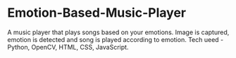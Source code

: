 # Emotion-Based-Music-Player

A music player that plays songs based on your emotions.
Image is captured, emotion is detected and song is played according to emotion.
Tech ueed - Python, OpenCV, HTML, CSS, JavaScript.
